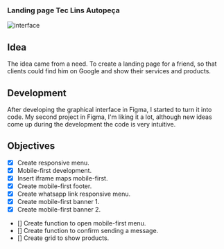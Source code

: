 ### Landing page Tec Lins Autopeça

![interface](https://user-images.githubusercontent.com/53497771/229663788-4ff82e9f-8738-4c71-9f87-e934230fa334.png)


## Idea
The idea came from a need. To create a landing page for a friend, so that clients could find him on Google and show their services and products.

## Development
After developing the graphical interface in Figma, I started to turn it into code. My second project in Figma, I'm liking it a lot, although new ideas come up during the development the code is very intuitive.

## Objectives

- [X] Create responsive menu.
- [X] Mobile-first development.
- [X] Insert iframe maps mobile-first.
- [X] Create mobile-first footer.
- [X] Create whatsapp link responsive menu.
- [X] Create mobile-first banner 1.
- [X] Create mobile-first banner 2.
- [] Create function to open mobile-first menu. 
- [] Create function to confirm sending a message.
- [] Create grid to show products.
